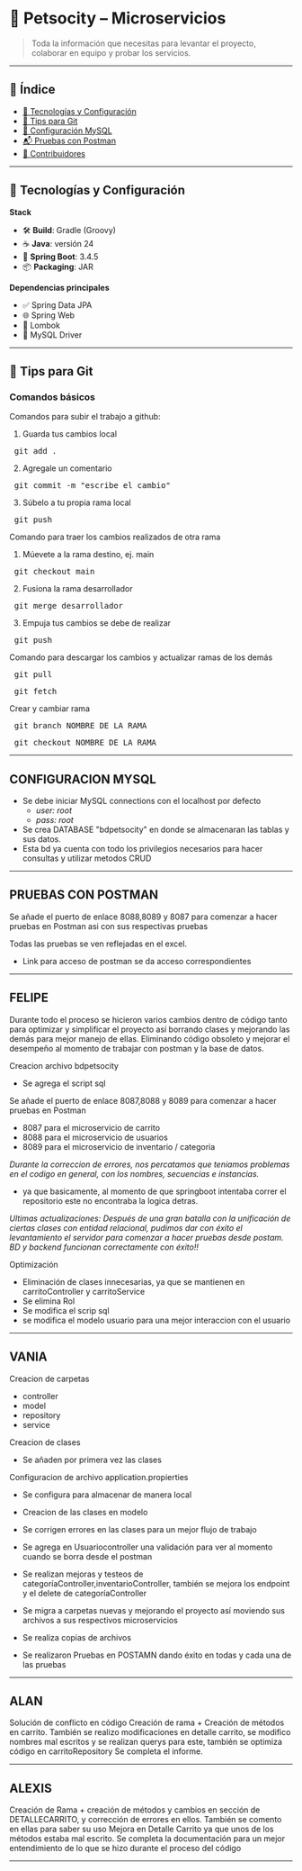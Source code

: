 # 🐾 Petsocity – Microservicios

> Toda la información que necesitas para levantar el proyecto, colaborar en equipo y probar los servicios.

---

## 📑 Índice

- [🔧 Tecnologías y Configuración](#-tecnologías-y-configuración)  
- [🚀 Tips para Git](#-tips-para-git)  
- [💾 Configuración MySQL](#-configuración-mysql)  
- [📬 Pruebas con Postman](#-pruebas-con-postman)  
- [👥 Contribuidores](#-contribuidores)  

---


## 🔧 Tecnologías y Configuración

**Stack**  
- 🛠️ **Build**: Gradle (Groovy)  
- ☕ **Java**: versión 24  
- 🌱 **Spring Boot**: 3.4.5  
- 📦 **Packaging**: JAR  

**Dependencias principales**  
- ✅ Spring Data JPA  
- 🌐 Spring Web  
- 🧩 Lombok  
- 🐬 MySQL Driver  

---
## 🚀 Tips para Git

### Comandos básicos 

Comandos para subir el trabajo a github:
1. Guarda tus cambios local
<pre> git add . </pre>
2. Agregale un comentario
<pre> git commit -m "escribe el cambio" </pre>
3. Súbelo a tu propia rama local
<pre> git push </pre>

Comando para traer los cambios realizados de otra rama
1. Múevete a la rama destino, ej. main
<pre> git checkout main  </pre>
2. Fusiona la rama desarrollador
<pre> git merge desarrollador </pre>
3. Empuja tus cambios
   se debe de realizar
<pre> git push  </pre>

Comando para descargar los cambios y actualizar ramas de los demás
<pre> git pull  </pre>
<pre> git fetch  </pre>

Crear y cambiar rama
<pre> git branch NOMBRE_DE_LA_RAMA  </pre>
<pre> git checkout NOMBRE_DE_LA_RAMA </pre>

---------------------------------------------------------------------------------------------------------
## CONFIGURACION MYSQL
- Se debe iniciar MySQL connections con el localhost por defecto
	- *user: root*
	- *pass: root*
- Se crea DATABASE "bdpetsocity" en donde se almacenaran las tablas y sus datos.
- Esta bd ya cuenta con todo los privilegios necesarios para hacer consultas y utilizar metodos CRUD
--------------------------------------------------------------------------------------------------------
## PRUEBAS CON POSTMAN

Se añade el puerto de enlace 8088,8089 y 8087 para comenzar a hacer pruebas en Postman
asi con sus respectivas pruebas

Todas las pruebas se ven reflejadas en el excel. 
 - Link para acceso de postman se da acceso correspondientes 

--------------------------------------------------------------------------------------------------------
## FELIPE

Durante todo el proceso se hicieron varios cambios dentro de código tanto para optimizar y simplificar el proyecto así borrando clases y mejorando las demás para mejor manejo de ellas. Eliminando código obsoleto y mejorar el desempeño al momento de trabajar con postman y la base de datos.

Creacion archivo bdpetsocity
- Se agrega el script sql

Se añade el puerto de enlace 8087,8088 y 8089 para comenzar a hacer pruebas en Postman
- 8087 para el microservicio de carrito
- 8088 para el microservicio de usuarios
- 8089 para el microservicio de inventario / categoria

*Durante la correccion de errores, nos percatamos que teniamos problemas en el codigo en general, con los nombres, secuencias e instancias.*
- ya que basicamente, al momento de que springboot intentaba correr el repositorio este no encontraba la logica detras.

*Ultimas actualizaciones: Después de una gran batalla con la unificación de ciertas clases con entidad relacional, pudimos dar con éxito el levantamiento el servidor 
para comenzar a hacer pruebas desde postam. BD y backend funcionan correctamente con éxito!!*

Optimización
- Eliminación de clases innecesarias, ya que se mantienen en carritoController y carritoService
- Se elimina Rol
- Se modifica el scrip sql
- se modifica el modelo usuario para una mejor interaccion con el usuario

---------------------------------------------------------------------------------------------------------------------
## VANIA

Creacion de carpetas
- controller
- model
- repository
- service

Creacion de clases
- Se añaden por primera vez las clases

Configuracion de archivo application.propierties
- Se configura para almacenar de manera local
- Creacion de las clases en modelo
- Se corrigen errores en las clases para un mejor flujo de trabajo

- Se agrega en Usuariocontroller una validación para ver al momento cuando se borra desde el postman
- Se realizan mejoras y testeos de categoríaController,inventarioController, también se mejora los endpoint y el delete de categoríaController
- Se migra a carpetas nuevas y mejorando el proyecto así moviendo sus archivos a sus respectivos microservicios
- Se realiza copias de archivos
- Se realizaron Pruebas en POSTAMN dando éxito en todas y cada una de las pruebas

----------------------------------------------------------------------------------------

## ALAN

Solución de conflicto en código
Creación de rama + Creación de métodos en carrito.
También se realizo modificaciones en detalle carrito, se modifico nombres mal escritos y se realizan querys para este, también se optimiza código en carritoRepository
Se completa el informe.

---------------------------------------------------------------------------------------

## ALEXIS

Creación de Rama + creación de métodos y cambios en sección de DETALLECARRITO, y corrección de errores en ellos. También se comento en ellas para saber su uso
Mejora en Detalle Carrito ya que unos de los métodos estaba mal escrito.
Se completa la documentación para un mejor entendimiento de lo que se hizo durante el proceso del código 

-------------------------------------------------------------------------------


